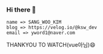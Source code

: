 ### Hi there 👋

<!--
**troysw/troysw** is a ✨ _special_ ✨ repository because its `README.md` (this file) appears on your GitHub profile.

Here are some ideas to get you started:

- 🔭 I’m currently working on ...
- 🌱 I’m currently learning ...
- 👯 I’m looking to collaborate on ...
- 🤔 I’m looking for help with ...
- 💬 Ask me about ...
- 📫 How to reach me: ...
- 😄 Pronouns: ...
- ⚡ Fun fact: ...
-->

	name => SANG_WOO_KIM
	blog => https://velog.io/@ksw_dev
	email => yword1@naver.com
 
 THANKYOU TO WATCH(vue아님)😄
